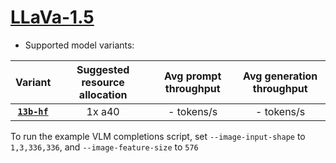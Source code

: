 # [LLaVa-1.5](https://huggingface.co/collections/llava-hf/llava-15-65f762d5b6941db5c2ba07e0) 
* Supported model variants:

| Variant | Suggested resource allocation | Avg prompt throughput | Avg generation throughput |
|:----------:|:----------:|:----------:|:----------:|
|[**`13b-hf`**](https://huggingface.co/llava-hf/llava-1.5-13b-hf)| 1x a40 | - tokens/s | - tokens/s |

To run the example VLM completions script, set `--image-input-shape` to `1,3,336,336`, and `--image-feature-size` to `576`
